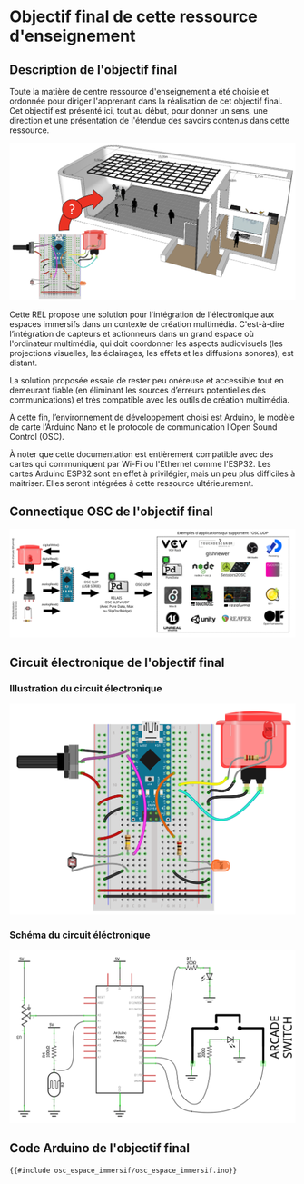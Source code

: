 # Objectif final de cette ressource d'enseignement



## Description de l'objectif final

Toute la matière de centre ressource d'enseignement a été choisie et ordonnée pour diriger l'apprenant dans la réalisation de cet objectif final. Cet objectif est présenté ici, tout au début, pour donner un sens, une direction et une présentation de l'étendue des savoirs contenus dans cette ressource.

![Comment intégrer l'électronique à un espace immersif?](./integration_electro_espace.png)

Cette REL propose une solution pour l'intégration de l'électronique aux espaces immersifs dans un contexte de création multimédia. C'est-à-dire l’intégration de capteurs et actionneurs dans un grand espace où l'ordinateur multimédia, qui doit coordonner les aspects audiovisuels (les projections visuelles, les éclairages, les effets et les diffusions sonores), est distant. 

La solution proposée essaie de rester peu onéreuse et accessible tout en demeurant fiable (en éliminant les sources d’erreurs potentielles des communications) et très compatible avec les outils de création multimédia.

À cette fin, l’environnement de développement choisi est Arduino, le modèle de carte l’Arduino Nano et le protocole de communication l’Open Sound Control (OSC).

À noter que cette documentation est entièrement compatible avec des cartes qui communiquent par Wi-Fi ou l'Ethernet comme l'ESP32. Les cartes Arduino ESP32 sont en effet à privilégier, mais un peu plus difficiles à maitriser. Elles seront intégrées à cette ressource ultérieurement.

## Connectique OSC de l'objectif final

![Connectique OSC pour un espace immersif](./osc_espace_immersif_connectique.svg)

## Circuit électronique de l'objectif final

### Illustration du circuit électronique

![Illustration du circuit pour l'intégration de l'électronique à un espace immersif](./osc_espace_immersif_illustration.png)

### Schéma du circuit éléctronique

![Schéma du circuit pour l'intégration de l'électronique à un espace immersif](./osc_espace_immersif_schema.png)

## Code Arduino de l'objectif final

```arduino
{{#include osc_espace_immersif/osc_espace_immersif.ino}}
```